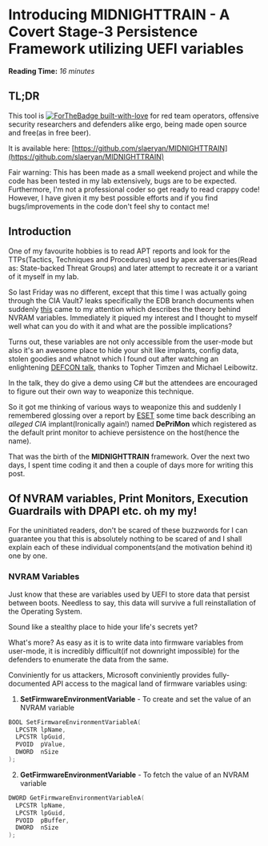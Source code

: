 # Introducing MIDNIGHTTRAIN - A Covert Stage-3 Persistence Framework utilizing UEFI variables

**Reading Time:** _16 minutes_

## TL;DR
This tool is [![ForTheBadge built-with-love](http://ForTheBadge.com/images/badges/built-with-love.svg)](https://GitHub.com/Naereen/) for red team operators, offensive security researchers and defenders alike ergo, being made open source and free(as in free beer).

It is available here: [https://github.com/slaeryan/MIDNIGHTTRAIN](https://github.com/slaeryan/MIDNIGHTTRAIN)

Fair warning: This has been made as a small weekend project and while the code has been tested in my lab extensively, bugs are to be expected. Furthermore, I'm not a professional coder so get ready to read crappy code! However, I have given it my best possible efforts and if you find bugs/improvements in the code don't feel shy to contact me!

## Introduction
One of my favourite hobbies is to read APT reports and look for the TTPs(Tactics, Techniques and Procedures) used by apex adversaries(Read as: State-backed Threat Groups) and later attempt to recreate it or a variant of it myself in my lab.

So last Friday was no different, except that this time I was actually going through the CIA Vault7 leaks specifically the EDB branch documents when suddenly [this](https://wikileaks.org/ciav7p1/cms/page_26968084.html) came to my attention which describes the theory behind NVRAM variables.
Immediately it piqued my interest and I thought to myself well what can you do with it and what are the possible implications?

Turns out, these variables are not only accessible from the user-mode but also it's an awesome place to hide your shit like implants, config data, stolen goodies and whatnot which I found out after watching an enlightening [DEFCON talk](https://youtu.be/q2KUufrjoRo), thanks to Topher Timzen and Michael Leibowitz.

In the talk, they do give a demo using C# but the attendees are encouraged to figure out their own way to weaponize this technique.

So it got me thinking of various ways to weaponize this and suddenly I remembered glossing over a report by [ESET](https://www.welivesecurity.com/2019/11/21/deprimon-default-print-monitor-malicious-downloader/) some time back describing an _alleged CIA_ implant(Ironically again!) named **DePriMon** which registered as the default print monitor to achieve persistence on the host(hence the name).

That was the birth of the **MIDNIGHTTRAIN** framework. Over the next two days, I spent time coding it and then a couple of days more for writing this post.

## Of NVRAM variables, Print Monitors, Execution Guardrails with DPAPI etc. oh my my!
For the uninitiated readers, don't be scared of these buzzwords for I can guarantee you that this is absolutely nothing to be scared of and I shall explain each of these individual components(and the motivation behind it) one by one.

### NVRAM Variables
Just know that these are variables used by UEFI to store data that persist between boots. Needless to say, this data will survive a full reinstallation of the Operating System.

Sound like a stealthy place to hide your life's secrets yet?

What's more? As easy as it is to write data into firmware variables from user-mode, it is incredibly difficult(if not downright impossible) for the defenders to enumerate the data from the same.

Conviniently for us attackers, Microsoft conviniently provides fully-documented API access to the magical land of firmware variables using:

1. **SetFirmwareEnvironmentVariable** - To create and set the value of an NVRAM variable
```c
BOOL SetFirmwareEnvironmentVariableA(
  LPCSTR lpName,
  LPCSTR lpGuid,
  PVOID  pValue,
  DWORD  nSize
);
```
2. **GetFirmwareEnvironmentVariable** - To fetch the value of an NVRAM variable
```c
DWORD GetFirmwareEnvironmentVariableA(
  LPCSTR lpName,
  LPCSTR lpGuid,
  PVOID  pBuffer,
  DWORD  nSize
);
```


